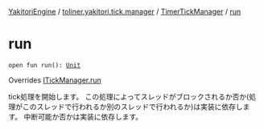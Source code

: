 [YakitoriEngine](../../index.md) / [toliner.yakitori.tick.manager](../index.md) / [TimerTickManager](index.md) / [run](./run.md)

# run

`open fun run(): `[`Unit`](https://kotlinlang.org/api/latest/jvm/stdlib/kotlin/-unit/index.html)

Overrides [ITickManager.run](../../toliner.yakitori.tick/-i-tick-manager/run.md)

tick処理を開始します。
この処理によってスレッドがブロックされるか否か(処理がこのスレッドで行われるか別のスレッドで行われるか)は実装に依存します。
中断可能か否かは実装に依存します。

